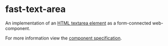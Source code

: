 # fast-text-area
An implementation of an [HTML textarea element](https://developer.mozilla.org/en-US/docs/Web/HTML/Element/textarea) as a form-connected web-component.

For more information view the [component specification](../../../fast-foundation/src/text-area/text-area.spec.md).